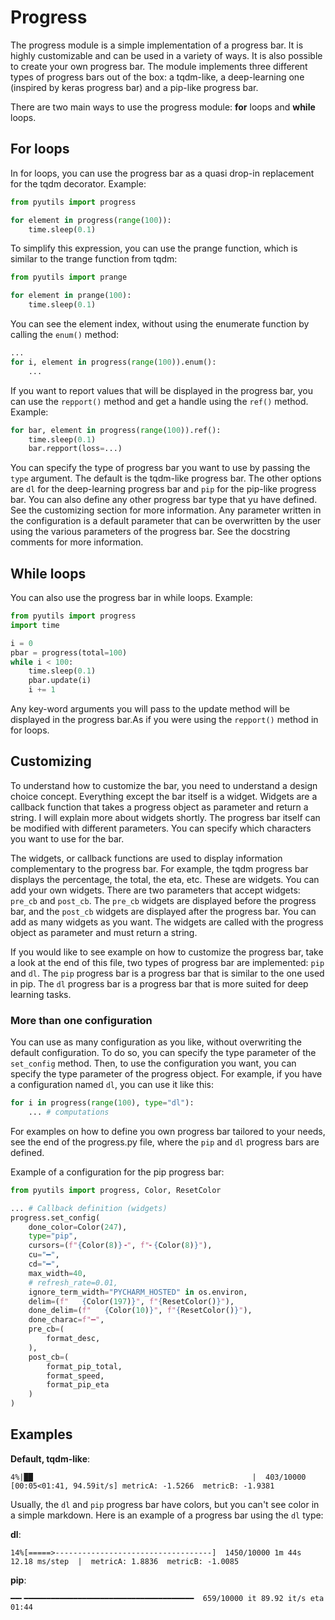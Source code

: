 # Progress
The progress module is a simple implementation of a progress bar. It is highly customizable and can be used in a variety 
of ways. It is also possible to create your own progress bar. The module implements three different types of progress 
bars out of the box: a tqdm-like, a deep-learning one (inspired by keras progress bar) and a pip-like progress bar.

There are two main ways to use the progress module: **for** loops and **while** loops. 

## For loops
In for loops, you can use the progress bar as a quasi drop-in replacement for the tqdm decorator. Example:
```python
from pyutils import progress

for element in progress(range(100)):
    time.sleep(0.1)
```
To simplify this expression, you can use the prange function, which is similar to the trange function from tqdm:
```python
from pyutils import prange

for element in prange(100):
    time.sleep(0.1)
```

You can see the element index, without using the enumerate function by calling the ```enum()``` method:
```python
...
for i, element in progress(range(100)).enum():
    ...
```

If you want to report values that will be displayed in the progress bar, you can use the ```repport()``` method and get
a handle using the ```ref()``` method. Example:
```python
for bar, element in progress(range(100)).ref():
    time.sleep(0.1)
    bar.repport(loss=...)
```

You can specify the type of progress bar you want to use by passing the ```type``` argument. The default is the tqdm-like
progress bar. The other options are ```dl``` for the deep-learning progress bar and ```pip``` for the pip-like progress bar.
You can also define any other progress bar type that yu have defined. See the customizing section for more information.
Any parameter written in the configuration is a default parameter that can be overwritten by the user using the various 
parameters of the progress bar. See the docstring comments for more information.

## While loops
You can also use the progress bar in while loops. Example:
```python
from pyutils import progress
import time

i = 0
pbar = progress(total=100)
while i < 100:
    time.sleep(0.1)
    pbar.update(i)
    i += 1
```

Any key-word arguments you will pass to the update method will be displayed in the progress bar.As if you were using the 
```repport()``` method in for loops.

## Customizing
To understand how to customize the bar, you need to understand a design choice concept. Everything except the bar itself
is a widget. Widgets are a callback function that takes a progress object as parameter and return a string. I will
explain more about widgets shortly. The progress bar itself can be modified with different parameters. You can specify
which characters you want to use for the bar.

The widgets, or callback functions are used to display information complementary to the progress bar. For example,
the tqdm progress bar displays the percentage, the total, the eta, etc. These are widgets. You can add your own
widgets. There are two parameters that accept widgets: `pre_cb` and `post_cb`. The `pre_cb` widgets are displayed
before the progress bar, and the `post_cb` widgets are displayed after the progress bar. You can add as many widgets
as you want. The widgets are called with the progress object as parameter and must return a string.

If you would like to see example on how to customize the progress bar, take a look at the end of this file,
two types of progress bar are implemented: `pip` and `dl`. The `pip` progress bar is a progress bar that is similar
to the one used in pip. The `dl` progress bar is a progress bar that is more suited for deep learning tasks.

### More than one configuration
You can use as many configuration as you like, without overwriting the default configuration. To do so, you can specify
the type parameter of the `set_config` method. Then, to use the configuration you want, you can specify the type parameter
of the progress object. For example, if you have a configuration named `dl`, you can use it like this:

```python
for i in progress(range(100), type="dl"):
    ... # computations
```

For examples on how to define you own progress bar tailored to your needs, see the end of the progress.py file, where 
the `pip` and `dl` progress bars are defined.

Example of a configuration for the pip progress bar:
```python
from pyutils import progress, Color, ResetColor

... # Callback definition (widgets)
progress.set_config(
    done_color=Color(247),
    type="pip",
    cursors=(f"{Color(8)}╺", f"╸{Color(8)}"),
    cu="━",
    cd="━",
    max_width=40,
    # refresh_rate=0.01,
    ignore_term_width="PYCHARM_HOSTED" in os.environ,
    delim=(f"   {Color(197)}", f"{ResetColor()}"),
    done_delim=(f"   {Color(10)}", f"{ResetColor()}"),
    done_charac=f"━",
    pre_cb=(
        format_desc,
    ),
    post_cb=(
        format_pip_total,
        format_speed,
        format_pip_eta
    )
)
```

## Examples
**Default, tqdm-like**:
```
4%|██                                                 |  403/10000 [00:05<01:41, 94.59it/s] metricA: -1.5266  metricB: -1.9381
```
Usually, the ```dl``` and ```pip``` progress bar have colors, but you can't see color in a simple markdown. Here is an
example of a progress bar using the `dl` type:

**dl**:
```
14%[=====>-----------------------------------]  1450/10000 1m 44s 12.18 ms/step  |  metricA: 1.8836  metricB: -1.0085
```
**pip**:
```
━━╸━━━━━━━━━━━━━━━━━━━━━━━━━━━━━━━━━━━━━━  659/10000 it 89.92 it/s eta 01:44
```